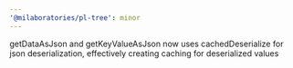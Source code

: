 ```yaml
---
'@milaboratories/pl-tree': minor
---
```


getDataAsJson and getKeyValueAsJson now uses cachedDeserialize for json deserialization, effectively creating caching for deserialized values
